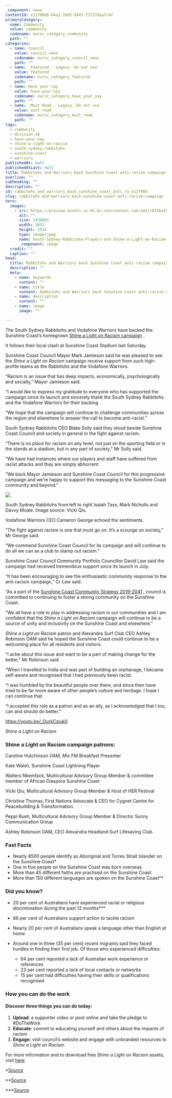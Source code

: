 ```yaml
---
_component: news
contentId: e11700db-04a2-59d5-944f-f3737daa7c47
primaryCategory:
  name: Community
  value: community
  codename: oursc_category_community
  path: ""
categories:
  - name: Council
    value: council-news
    codename: oursc_category_council_news
    path: ""
  - name: _Featured - Legacy. Do not use
    value: featured
    codename: oursc_category_featured
    path: ""
  - name: Have your say
    value: have-your-say
    codename: oursc_category_have_your_say
    path: ""
  - name: _Must Read - Legacy. Do not use
    value: must-read
    codename: oursc_category_must_read
    path: ""
tags:
  - community
  - division-10
  - have-your-say
  - shine-a-light-on-racism
  - south-sydney-rabbitohs
  - sunshine-coast
  - warriors
publishedAt: null
publishedAtLast: null
title: Rabbitohs and Warriors back Sunshine Coast anti-racism campaign
overline: ""
subheading: ""
description: ""
id: rabbitohs_and_warriors_back_sunshine_coast_anti_ra_e11700d
slug: rabbitohs-and-warriors-back-sunshine-coast-anti-racism-campaign
hero:
  images:
    - src: https://preview-assets-us-01.kc-usercontent.com:443/c631baf8-1b46-001f-580c-d0001b68b4a8/f7d49c82-8300-4410-b029-efe0acb14305/South-Sydney-Rabbitohs-Players-and-Shine-a-Light-on-Racism-Patrons.jpg
      alt: ""
      size: 1438881
      width: 2032
      height: 1524
      type: image/jpeg
      name: South-Sydney-Rabbitohs-Players-and-Shine-a-Light-on-Racism-Patrons.jpg
      _component: image
  credit: ""
  caption: ""
head:
  title: Rabbitohs and Warriors back Sunshine Coast anti-racism campaign
  description: ""
  meta:
    - name: keywords
      content: ""
    - name: title
      content: Rabbitohs and Warriors back Sunshine Coast anti-racism campaign
    - name: description
      content: ""
    - name: image
      image: ""

---
```

The South Sydney Rabbitohs and Vodafone Warriors have backed the Sunshine Coast’s homegrown [Shine a Light on Racism campaign](https://oursc.com.au/community/new-dawn-begins-with-sunshine-coast-anti-racism-initiative)
.

It follows their local clash at Sunshine Coast Stadium last Saturday.

Sunshine Coast Council Mayor Mark Jamieson said he was pleased to see the *Shine a Light on Racism* campaign receive support from such high-profile teams as the Rabbitohs and the Vodafone Warriors.

“Racism is an issue that has deep impacts, economically, psychologically and socially,” Mayor Jamieson said.

“I would like to express my gratitude to everyone who has supported the campaign since its launch and sincerely thank the South Sydney Rabbitohs and the Vodafone Warriors for their backing.

“We hope that the campaign will continue to challenge communities across the region and elsewhere to answer the call to become anti-racist.”

South Sydney Rabbitohs CEO Blake Solly said they stood beside Sunshine Coast Council and society in general in the fight against racism.

“There is no place for racism on any level, not just on the sporting field or in the stands at a stadium, but in any part of society,” Mr Solly said.

“We have had instances where our players and staff have suffered from racist attacks and they are simply abhorrent.

“We back Mayor Jamieson and Sunshine Coast Council for this progressive campaign and we’re happy to support this messaging to the Sunshine Coast community and beyond.”

![](https://preview-assets-us-01.kc-usercontent.com:443/c631baf8-1b46-001f-580c-d0001b68b4a8/c35a186d-9c0b-4461-9b0e-b9ce63f9de27/South-Sydney-Rabbitohs-Isaiah-Tass-Mark-Nicholls-Davvy-Moale-2-1024x880.jpg)

South Sydney Rabbitohs from left to right Isaiah Tass, Mark Nicholls and Davvy Moale. Image source: Vicki Qiu.

Vodafone Warriors CEO Cameron George echoed the sentiments.

“The fight against racism is one that must go on. It’s a scourge on society,” Mr George said.

“We commend Sunshine Coast Council for its campaign and will continue to do all we can as a club to stamp out racism.” 

Sunshine Coast Council Community Portfolio Councillor David Law said the campaign had received tremendous support since its launch in July.

“It has been encouraging to see the enthusiastic community response to the anti-racism campaign,” Cr Law said.

“As a part of the [Sunshine Coast Community Strategy 2019-2041](https://www.sunshinecoast.qld.gov.au/Council/Planning-and-Projects/Regional-Strategies/Sunshine-Coast-Community-Strategy-2019-to-2041)
, council is committed to continuing to foster a strong community on the Sunshine Coast.

“We all have a role to play in addressing racism in our communities and I am confident that the *Shine a Light on Racism* campaign will continue to be a source of unity and inclusivity on the Sunshine Coast and elsewhere.”

*Shine a Light on Racism* patron and Alexandra Surf Club CEO Ashley Robinson OAM said he hoped the Sunshine Coast could continue to be a welcoming place for all residents and visitors.

“I ache about this issue and want to be a part of making change for the better,” Mr Robinson said.

“When I travelled to India and was part of building an orphanage, I became self-aware and recognised that I had previously been racist.

“I was humbled by the beautiful people over there, and since then have tried to be far more aware of other people’s culture and heritage. I hope I can continue that.

“I accepted this role as a patron and as an ally, as I acknowledged that I too, can and should do better.”

<https://youtu.be/_OurkCsiuk0>


*Shine a Light on Racism*

### **Shine a Light on Racism campaign patrons**:

Caroline Hutchinson OAM, Mix FM Breakfast Presenter

Kate Walsh, Sunshine Coast Lightning Player

Walters Nkemfack, Multicultural Advisory Group Member & committee member of African Diaspora Sunshine Coast

Vicki Qiu, Multicultural Advisory Group Member & Host of HER Festival

Christine Thomas, First Nations Advocate & CEO for Cygnet Centre for Peacebuilding & Transformation.

Peppi Bueti, Multicultural Advisory Group Member & Director Sunny Communication Group

Ashley Robinson OAM, CEO Alexandra Headland Surf Lifesaving Club.

### **Fast Facts**

*   Nearly 8500 people identify as Aboriginal and Torres Strait Islander on the Sunshine Coast\*
*   One in five people on the Sunshine Coast was born overseas
*   More than 45 different faiths are practised on the Sunshine Coast
*   More than 150 different languages are spoken on the Sunshine Coast\*\*

### **Did you know?**

*   20 per cent of Australians have experienced racial or religious discrimination during the past 12 months\*\*\*

*   86 per cent of Australians support action to tackle racism

*   Nearly 20 per cent of Australians speak a language other than English at home

*   Around one in three (35 per cent) recent migrants said they faced hurdles in finding their first job. Of those who experienced difficulties:

    *   64 per cent reported a lack of Australian work experience or references
    *   23 per cent reported a lack of local contacts or networks
    *   15 per cent had difficulties having their skills or qualifications recognised

### **How you can do the work**

#### **Discover three things you can do today:**

1.  **Upload**: a supporter video or post online and take the pledge to #DoTheWork
2.  **Educate**: commit to educating yourself and others about the impacts of racism
3.  **Engage:** visit council’s website and engage with unbranded resources to *Shine a Light on Racism.*

For more information and to download free *Shine a Light on Racism* assets, visit [here](https://haveyoursay.sunshinecoast.qld.gov.au/shinealightonracism)


\*[Source](https://www.abs.gov.au/census/find-census-data/quickstats/2016/316)


\*\*[Source](https://scanlonfoundation.org.au/archived-research/mapping-social-cohesion-survey-2016/)


\*\*\*[Source](https://humanrights.gov.au/our-work/education/face-facts-cultural-diversity)
